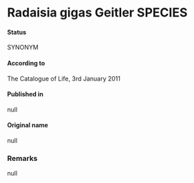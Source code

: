 Radaisia gigas Geitler SPECIES
=======

#### Status
SYNONYM

#### According to
The Catalogue of Life, 3rd January 2011

#### Published in
null

#### Original name
null

### Remarks
null